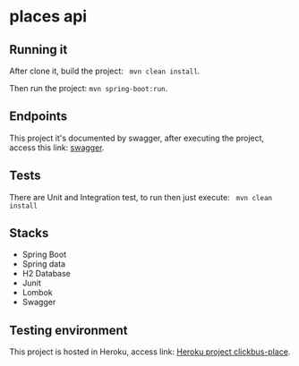# places api

## Running it
After clone it, build the project: ``` mvn clean install```.

Then run the project: ```mvn spring-boot:run```.

## Endpoints
This project it's documented by swagger, after executing the project, access this link: [swagger](http://localhost:8080/swagger-ui.html/).

## Tests
There are Unit and Integration test, to run then just execute: ``` mvn clean install```

## Stacks
- Spring Boot
- Spring data
- H2 Database
- Junit
- Lombok
- Swagger


## Testing environment
This project is hosted in Heroku, access link: [Heroku project clickbus-place](https://clickbus-place.herokuapp.com/swagger-ui.html).